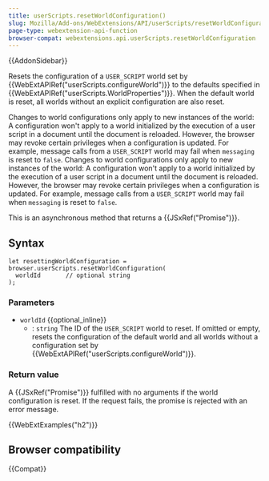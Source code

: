 ```yaml
---
title: userScripts.resetWorldConfiguration()
slug: Mozilla/Add-ons/WebExtensions/API/userScripts/resetWorldConfiguration
page-type: webextension-api-function
browser-compat: webextensions.api.userScripts.resetWorldConfiguration
---
```


{{AddonSidebar}}

Resets the configuration of a `USER_SCRIPT` world set by {{WebExtAPIRef("userScripts.configureWorld")}} to the defaults specified in {{WebExtAPIRef("userScripts.WorldProperties")}}. When the default world is reset, all worlds without an explicit configuration are also reset.

Changes to world configurations only apply to new instances of the world: A configuration won't apply to a world initialized by the execution of a user script in a document until the document is reloaded. However, the browser may revoke certain privileges when a configuration is updated. For example, message calls from a `USER_SCRIPT` world may fail when `messaging` is reset to `false`.
Changes to world configurations only apply to new instances of the world: A configuration won't apply to a world initialized by the execution of a user script in a document until the document is reloaded. However, the browser may revoke certain privileges when a configuration is updated. For example, message calls from a `USER_SCRIPT` world may fail when `messaging` is reset to `false`.

This is an asynchronous method that returns a {{JSxRef("Promise")}}.

## Syntax

```js-nolint
let resettingWorldConfiguration = browser.userScripts.resetWorldConfiguration(
  worldId       // optional string
);
```

### Parameters

- `worldId` {{optional_inline}}
  - : `string` The ID of the `USER_SCRIPT` world to reset. If omitted or empty, resets the configuration of the default world and all worlds without a configuration set by {{WebExtAPIRef("userScripts.configureWorld")}}.

### Return value

A {{JSxRef("Promise")}} fulfilled with no arguments if the world configuration is reset. If the request fails, the promise is rejected with an error message.

{{WebExtExamples("h2")}}

## Browser compatibility

{{Compat}}
